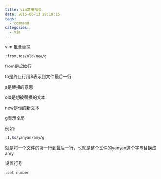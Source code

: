 ```yaml
---
title: vim常用指令
date: 2015-06-13 19:19:15
tags:
  - command
categories:
  - Vim
---
```

vim 批量替换
```bash
:from,tos/old/new/g
```

from是起始行

to是终止行用$表示到文件最后一行

s是替换的意思

old是想被替换的文本

new是你的新文本

g表示全局

例如:
```bash
:1,$s/yanyan/amy/g
```
就是将一个文件的第一行到最后一行，也就是整个文件的yanyan这个字串替换成amy

设置行号
```bash
:set number
```
